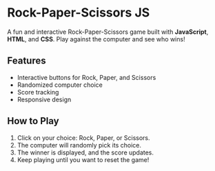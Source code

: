 # Rock-Paper-Scissors JS

A fun and interactive Rock-Paper-Scissors game built with **JavaScript**, **HTML**, and **CSS**. Play against the computer and see who wins!

## Features

- Interactive buttons for Rock, Paper, and Scissors
- Randomized computer choice
- Score tracking
- Responsive design

## How to Play

1. Click on your choice: Rock, Paper, or Scissors.
2. The computer will randomly pick its choice.
3. The winner is displayed, and the score updates.
4. Keep playing until you want to reset the game!
